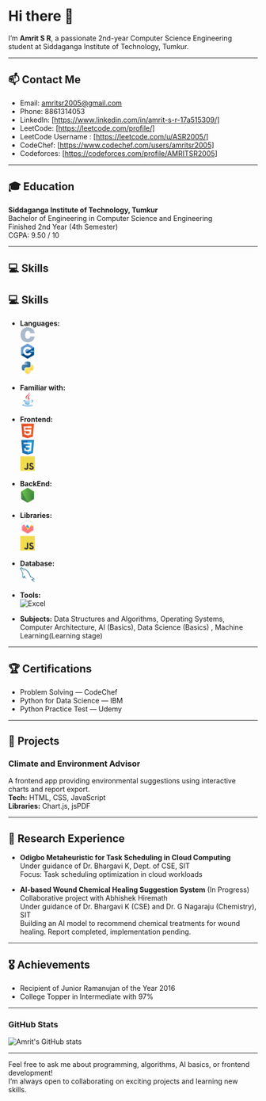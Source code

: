 # Hi there 👋

I’m **Amrit S R**, a passionate 2nd-year Computer Science Engineering student at Siddaganga Institute of Technology, Tumkur.

---

## 📫 Contact Me

- Email: amritsr2005@gmail.com  
- Phone: 8861314053  
- LinkedIn: [https://www.linkedin.com/in/amrit-s-r-17a515309/]  
- LeetCode: [https://leetcode.com/profile/]
- LeetCode Username : [https://leetcode.com/u/ASR2005/]
- CodeChef: [https://www.codechef.com/users/amritsr2005]  
- Codeforces: [https://codeforces.com/profile/AMRITSR2005]  

---

## 🎓 Education

**Siddaganga Institute of Technology, Tumkur**  
Bachelor of Engineering in Computer Science and Engineering  
Finished  2nd Year (4th Semester)  
CGPA: 9.50 / 10

---

## 💻 Skills

## 💻 Skills

- **Languages:**  
  <img src="https://raw.githubusercontent.com/devicons/devicon/master/icons/c/c-original.svg" alt="C" width="30" height="30"/>  
  <img src="https://raw.githubusercontent.com/devicons/devicon/master/icons/cplusplus/cplusplus-original.svg" alt="C++" width="30" height="30"/>  
  <img src="https://raw.githubusercontent.com/devicons/devicon/master/icons/python/python-original.svg" alt="Python" width="30" height="30"/>

- **Familiar with:**  
  <img src="https://raw.githubusercontent.com/devicons/devicon/master/icons/java/java-original.svg" alt="Java" width="30" height="30"/>

- **Frontend:**  
  <img src="https://raw.githubusercontent.com/devicons/devicon/master/icons/html5/html5-original.svg" alt="HTML5" width="30" height="30"/>  
  <img src="https://raw.githubusercontent.com/devicons/devicon/master/icons/css3/css3-original.svg" alt="CSS3" width="30" height="30"/>  
  <img src="https://raw.githubusercontent.com/devicons/devicon/master/icons/javascript/javascript-original.svg" alt="JavaScript" width="30" height="30"/>

- **BackEnd:**  
  <img src="https://raw.githubusercontent.com/devicons/devicon/master/icons/nodejs/nodejs-original.svg" alt="Node.js" width="30" height="30"/>

- **Libraries:**  
  <img src="https://raw.githubusercontent.com/devicons/devicon/master/icons/chartjs/chartjs-original.svg" alt="Chart.js" width="30" height="30"/>  
  <img src="https://raw.githubusercontent.com/devicons/devicon/master/icons/javascript/javascript-original.svg" alt="jsPDF (JavaScript)" width="30" height="30"/>

- **Database:**  
  <img src="https://raw.githubusercontent.com/devicons/devicon/master/icons/mysql/mysql-original.svg" alt="MySQL" width="30" height="30"/>

- **Tools:**  
  ![Excel](https://img.shields.io/badge/-Excel-217346?style=for-the-badge&logo=microsoft-excel&logoColor=white)
- **Subjects:** Data Structures and Algorithms, Operating Systems, Computer Architecture, AI (Basics), Data Science (Basics) , Machine Learning(Learning stage) 

---

## 🏆 Certifications

- Problem Solving — CodeChef  
- Python for Data Science — IBM  
- Python Practice Test — Udemy  

---

## 🚀 Projects

### Climate and Environment Advisor  
A frontend app providing environmental suggestions using interactive charts and report export.  
**Tech:** HTML, CSS, JavaScript  
**Libraries:** Chart.js, jsPDF  

---

## 🔬 Research Experience

- **Odigbo Metaheuristic for Task Scheduling in Cloud Computing**  
  Under guidance of Dr. Bhargavi K, Dept. of CSE, SIT  
  Focus: Task scheduling optimization in cloud workloads  

- **AI-based Wound Chemical Healing Suggestion System** (In Progress)  
  Collaborative project with Abhishek Hiremath  
  Under guidance of Dr. Bhargavi K (CSE) and Dr. G Nagaraju (Chemistry), SIT  
  Building an AI model to recommend chemical treatments for wound healing. Report completed, implementation pending.  

---

## 🎖 Achievements

- Recipient of Junior Ramanujan of the Year 2016  
- College Topper in Intermediate with 97%  

---

### GitHub Stats

![Amrit's GitHub stats](https://github-readme-stats.vercel.app/api?username=amritsharan&show_icons=true&theme=radical)

---

Feel free to ask me about programming, algorithms, AI basics, or frontend development!  
I’m always open to collaborating on exciting projects and learning new skills.

